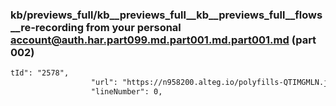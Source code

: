 ### kb/previews_full/kb__previews_full__kb__previews_full__flows__re-recording from your personal account@auth.har.part099.md.part001.md.part001.md (part 002)

```md
tId": "2578",
                  "url": "https://n958200.alteg.io/polyfills-QTIMGMLN.js",
                  "lineNumber": 0,
            
```

```
